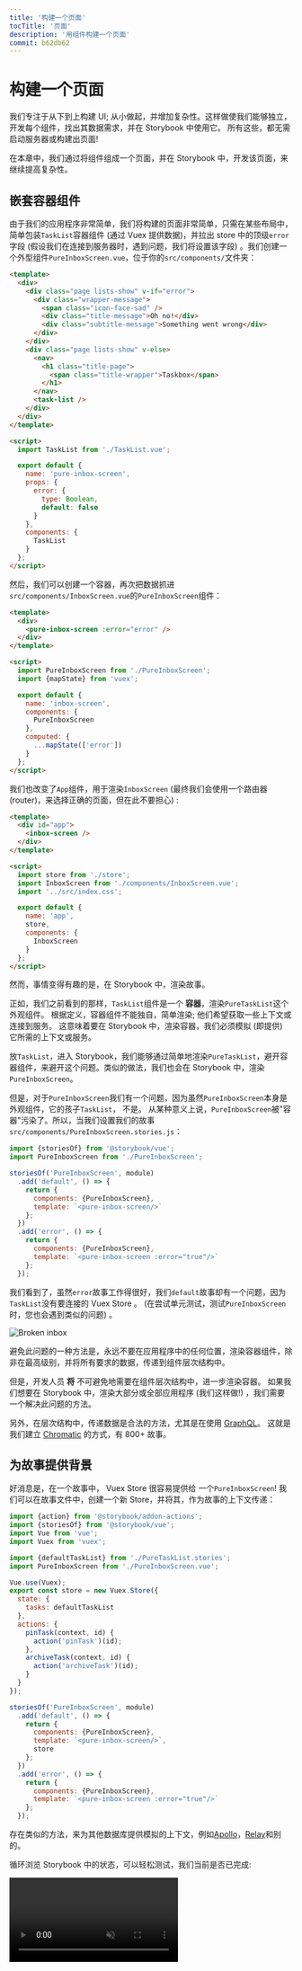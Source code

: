 ```yaml
---
title: '构建一个页面'
tocTitle: '页面'
description: '用组件构建一个页面'
commit: b62db62
---
```


# 构建一个页面

我们专注于从下到上构建 UI; 从小做起，并增加复杂性。这样做使我们能够独立，开发每个组件，找出其数据需求，并在 Storybook 中使用它。 所有这些，都无需启动服务器或构建出页面!

在本章中，我们通过将组件组成一个页面，并在 Storybook 中，开发该页面，来继续提高复杂性。

## 嵌套容器组件

由于我们的应用程序非常简单，我们将构建的页面非常简单，只需在某些布局中，简单包装`TaskList`容器组件 (通过 Vuex 提供数据)，并拉出 store 中的顶级`error`字段 (假设我们在连接到服务器时，遇到问题，我们将设置该字段) 。我们创建一个外型组件`PureInboxScreen.vue`，位于你的`src/components/`文件夹：

```html
<template>
  <div>
    <div class="page lists-show" v-if="error">
      <div class="wrapper-message">
        <span class="icon-face-sad" />
        <div class="title-message">Oh no!</div>
        <div class="subtitle-message">Something went wrong</div>
      </div>
    </div>
    <div class="page lists-show" v-else>
      <nav>
        <h1 class="title-page">
          <span class="title-wrapper">Taskbox</span>
        </h1>
      </nav>
      <task-list />
    </div>
  </div>
</template>

<script>
  import TaskList from './TaskList.vue';

  export default {
    name: 'pure-inbox-screen',
    props: {
      error: {
        type: Boolean,
        default: false
      }
    },
    components: {
      TaskList
    }
  };
</script>
```

然后，我们可以创建一个容器，再次把数据抓进`src/components/InboxScreen.vue`的`PureInboxScreen`组件：

```html
<template>
  <div>
    <pure-inbox-screen :error="error" />
  </div>
</template>

<script>
  import PureInboxScreen from './PureInboxScreen';
  import {mapState} from 'vuex';

  export default {
    name: 'inbox-screen',
    components: {
      PureInboxScreen
    },
    computed: {
      ...mapState(['error'])
    }
  };
</script>
```

我们也改变了`App`组件，用于渲染`InboxScreen` (最终我们会使用一个路由器(router)，来选择正确的页面，但在此不要担心) :

```html
<template>
  <div id="app">
    <inbox-screen />
  </div>
</template>

<script>
  import store from './store';
  import InboxScreen from './components/InboxScreen.vue';
  import '../src/index.css';

  export default {
    name: 'app',
    store,
    components: {
      InboxScreen
    }
  };
</script>
```

然而，事情变得有趣的是，在 Storybook 中，渲染故事。

正如，我们之前看到的那样，`TaskList`组件是一个 **容器**，渲染`PureTaskList`这个外观组件。 根据定义，容器组件不能独自，简单渲染; 他们希望获取一些上下文或连接到服务。 这意味着要在 Storybook 中，渲染容器，我们必须模拟 (即提供) 它所需的上下文或服务。

放`TaskList`，进入 Storybook，我们能够通过简单地渲染`PureTaskList`，避开容器组件，来避开这个问题。类似的做法，我们也会在 Storybook 中，渲染`PureInboxScreen`。

但是，对于`PureInboxScreen`我们有一个问题，因为虽然`PureInboxScreen`本身是外观组件，它的孩子`TaskList`， 不是。 从某种意义上说，`PureInboxScreen`被"容器"污染了。所以，当我们设置我们的故事`src/components/PureInboxScreen.stories.js`：

```javascript
import {storiesOf} from '@storybook/vue';
import PureInboxScreen from './PureInboxScreen';

storiesOf('PureInboxScreen', module)
  .add('default', () => {
    return {
      components: {PureInboxScreen},
      template: `<pure-inbox-screen/>`
    };
  })
  .add('error', () => {
    return {
      components: {PureInboxScreen},
      template: `<pure-inbox-screen :error="true"/>`
    };
  });
```

我们看到了，虽然`error`故事工作得很好，我们`default`故事却有一个问题，因为`TaskList`没有要连接的 Vuex Store 。 (在尝试单元测试，测试`PureInboxScreen`时，您也会遇到类似的问题) 。

![Broken inbox](/broken-inboxscreen-vue.png)

避免此问题的一种方法是，永远不要在应用程序中的任何位置，渲染容器组件，除非在最高级别，并将所有要求的数据，传递到组件层次结构中。

但是，开发人员 **将** 不可避免地需要在组件层次结构中，进一步渲染容器。 如果我们想要在 Storybook 中，渲染大部分或全部应用程序 (我们这样做!) ，我们需要一个解决此问题的方法。

<div class="aside">
另外，在层次结构中，传递数据是合法的方法，尤其是在使用 <a href="http://graphql.org/">GraphQL</a>。 这就是我们建立 <a href="https://chromaticqa.com">Chromatic</a> 的方式，有 800+ 故事。
</div>

## 为故事提供背景

好消息是，在一个故事中， Vuex Store 很容易提供给 一个`PureInboxScreen`! 我们可以在故事文件中，创建一个新 Store，并将其，作为故事的上下文传递：

```javascript
import {action} from '@storybook/addon-actions';
import {storiesOf} from '@storybook/vue';
import Vue from 'vue';
import Vuex from 'vuex';

import {defaultTaskList} from './PureTaskList.stories';
import PureInboxScreen from './PureInboxScreen.vue';

Vue.use(Vuex);
export const store = new Vuex.Store({
  state: {
    tasks: defaultTaskList
  },
  actions: {
    pinTask(context, id) {
      action('pinTask')(id);
    },
    archiveTask(context, id) {
      action('archiveTask')(id);
    }
  }
});

storiesOf('PureInboxScreen', module)
  .add('default', () => {
    return {
      components: {PureInboxScreen},
      template: `<pure-inbox-screen/>`,
      store
    };
  })
  .add('error', () => {
    return {
      components: {PureInboxScreen},
      template: `<pure-inbox-screen :error="true"/>`
    };
  });
```

存在类似的方法，来为其他数据库提供模拟的上下文，例如[Apollo](https://www.npmjs.com/package/apollo-storybook-decorator)，[Relay](https://github.com/orta/react-storybooks-relay-container)和别的。

循环浏览 Storybook 中的状态，可以轻松测试，我们当前是否已完成:

<video autoPlay muted playsInline loop >

  <source
    src="/finished-inboxscreen-states.mp4"
    type="video/mp4"
  />
</video>

## 组件驱动开发

我们从底部的`Task`开始，然后进展到`TaskList`，现在我们在这里，使用全页面 UI。 我们的`InboxScreen`容纳了，一个嵌套的容器组件，并包括随附的故事。

<video autoPlay muted playsInline loop style="width:480px; height:auto; margin: 0 auto;">
  <source
    src="/component-driven-development-optimized.mp4"
    type="video/mp4"
  />
</video>

[**组件驱动开发**](https://blog.hichroma.com/component-driven-development-ce1109d56c8e)允许您在往上移动组件层次结构时，逐渐扩展复杂性。 其中的好处包括，更集中的开发过程 ，以及所有可能的 UI 组合 的覆盖范围。 简而言之，CDD 可帮助您构建 更高质量和更复杂的用户界面。

我们还没有完成 - 在 UI 构建后，工作不会结束。 我们还需要确保它随着时间的推移，保持完好。
